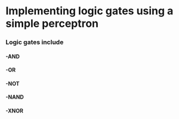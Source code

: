 
# Implementing logic gates using a simple perceptron
### Logic gates include

#### -AND

#### -OR

#### -NOT

#### -NAND

#### -XNOR

